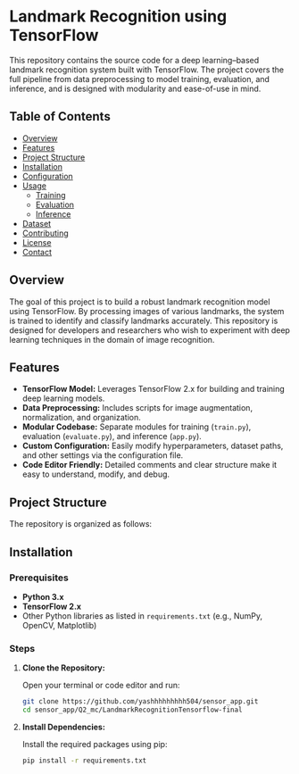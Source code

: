 # Landmark Recognition using TensorFlow

This repository contains the source code for a deep learning–based landmark recognition system built with TensorFlow. The project covers the full pipeline from data preprocessing to model training, evaluation, and inference, and is designed with modularity and ease-of-use in mind.

## Table of Contents

- [Overview](#overview)
- [Features](#features)
- [Project Structure](#project-structure)
- [Installation](#installation)
- [Configuration](#configuration)
- [Usage](#usage)
  - [Training](#training)
  - [Evaluation](#evaluation)
  - [Inference](#inference)
- [Dataset](#dataset)
- [Contributing](#contributing)
- [License](#license)
- [Contact](#contact)

## Overview

The goal of this project is to build a robust landmark recognition model using TensorFlow. By processing images of various landmarks, the system is trained to identify and classify landmarks accurately. This repository is designed for developers and researchers who wish to experiment with deep learning techniques in the domain of image recognition.

## Features

- **TensorFlow Model:** Leverages TensorFlow 2.x for building and training deep learning models.
- **Data Preprocessing:** Includes scripts for image augmentation, normalization, and organization.
- **Modular Codebase:** Separate modules for training (`train.py`), evaluation (`evaluate.py`), and inference (`app.py`).
- **Custom Configuration:** Easily modify hyperparameters, dataset paths, and other settings via the configuration file.
- **Code Editor Friendly:** Detailed comments and clear structure make it easy to understand, modify, and debug.

## Project Structure

The repository is organized as follows:



## Installation

### Prerequisites

- **Python 3.x**
- **TensorFlow 2.x**
- Other Python libraries as listed in `requirements.txt` (e.g., NumPy, OpenCV, Matplotlib)

### Steps

1. **Clone the Repository:**

   Open your terminal or code editor and run:

   ```bash
   git clone https://github.com/yashhhhhhhhh504/sensor_app.git
   cd sensor_app/Q2_mc/LandmarkRecognitionTensorflow-final
   ```


2. **Install Dependencies:**

    Install the required packages using pip:

    ```bash
    pip install -r requirements.txt
    ```
